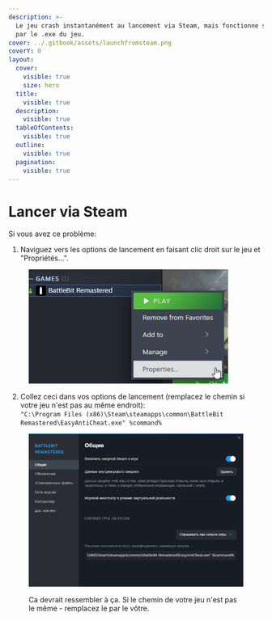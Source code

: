 ```yaml
---
description: >-
  Le jeu crash instantanément au lancement via Steam, mais fonctionne s'il est lancé
  par le .exe du jeu.
cover: ../.gitbook/assets/launchfromsteam.png
coverY: 0
layout:
  cover:
    visible: true
    size: hero
  title:
    visible: true
  description:
    visible: true
  tableOfContents:
    visible: true
  outline:
    visible: true
  pagination:
    visible: true
---
```


# Lancer via Steam

Si vous avez ce problème:

1. Naviguez vers les options de lancement en faisant clic droit sur le jeu et  "Propriétés...".

<figure><img src="../.gitbook/assets/properties.png" alt=""><figcaption></figcaption></figure>

2. Collez ceci dans vos options de lancement (remplacez le chemin si votre jeu n'est pas au même endroit):\
   `"C:\Program Files (x86)\Steam\steamapps\common\BattleBit Remastered\EasyAntiCheat.exe" %command%`

<figure><img src="../.gitbook/assets/launchoptionsfix.png" alt=""><figcaption><p>Ca devrait ressembler à ça. Si le chemin de votre jeu n'est pas le même - remplacez le par le vôtre.</p></figcaption></figure>
